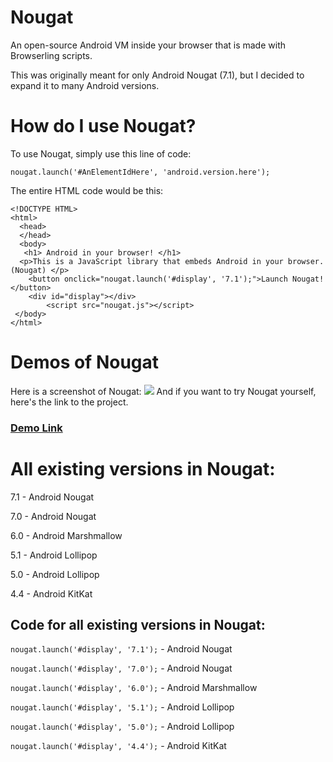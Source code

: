 # Nougat
An open-source Android VM inside your browser that is made with Browserling scripts. 

This was originally meant for only Android Nougat (7.1), but I decided to expand it to many Android versions.

# How do I use Nougat?
To use Nougat, simply use this line of code:


`nougat.launch('#AnElementIdHere', 'android.version.here');`



The entire HTML code would be this:
```
<!DOCTYPE HTML>
<html>
  <head>
  </head>
  <body>
   <h1> Android in your browser! </h1>
  <p>This is a JavaScript library that embeds Android in your browser. (Nougat) </p>
    <button onclick="nougat.launch('#display', '7.1');">Launch Nougat!</button>
    <div id="display"></div>
        <script src="nougat.js"></script>
 </body>
</html>
```
# Demos of Nougat
Here is a screenshot of Nougat:
![](https://cdn.glitch.com/5b277599-a348-4276-93be-3eb331552a51%2FScreenshot%202021-01-26%20at%201.24.27%20PM.png)
And if you want to try Nougat yourself, here's the link to the project.

### [Demo Link](https://unzor.github.io/Nougat)

# All existing versions in Nougat:
7.1 - Android Nougat

7.0 - Android Nougat

6.0 - Android Marshmallow

5.1 - Android Lollipop

5.0 - Android Lollipop

4.4 - Android KitKat



## Code for all existing versions in Nougat:

`nougat.launch('#display', '7.1');` - Android Nougat

`nougat.launch('#display', '7.0');` - Android Nougat

`nougat.launch('#display', '6.0');` - Android Marshmallow

`nougat.launch('#display', '5.1');` - Android Lollipop

`nougat.launch('#display', '5.0');` - Android Lollipop

`nougat.launch('#display', '4.4');` - Android KitKat

